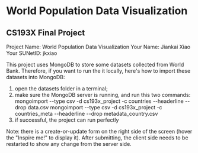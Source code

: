 # World Population Data Visualization

## CS193X Final Project

Project Name: World Population Data Visualization
Your Name: Jiankai Xiao
Your SUNetID: jkxiao

This project uses MongoDB to store some datasets collected from World Bank. Therefore, if you want to run the it locally, here's how to import these datasets into MongoDB:
1. open the datasets folder in a terminal;
2. make sure the MongoDB server is running, and run this two commands:
	mongoimport --type csv -d cs193x_project -c countries --headerline --drop data.csv
	mongoimport --type csv -d cs193x_project -c countries_meta --headerline --drop metadata_country.csv
3. if successful, the project can run perfectly

Note: there is a create-or-update form on the right side of the screen (hover the "Inspire me!" to display it). After submitting, the client side needs to be restarted to show any change from the server side.
